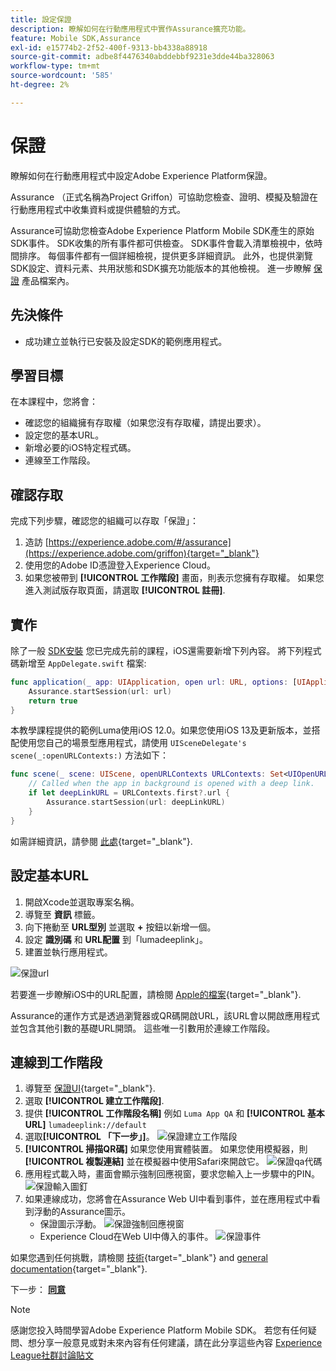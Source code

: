 ```yaml
---
title: 設定保證
description: 瞭解如何在行動應用程式中實作Assurance擴充功能。
feature: Mobile SDK,Assurance
exl-id: e15774b2-2f52-400f-9313-bb4338a88918
source-git-commit: adbe8f4476340abddebbf9231e3dde44ba328063
workflow-type: tm+mt
source-wordcount: '585'
ht-degree: 2%

---
```


# 保證

瞭解如何在行動應用程式中設定Adobe Experience Platform保證。

Assurance （正式名稱為Project Griffon）可協助您檢查、證明、模擬及驗證在行動應用程式中收集資料或提供體驗的方式。

Assurance可協助您檢查Adobe Experience Platform Mobile SDK產生的原始SDK事件。 SDK收集的所有事件都可供檢查。 SDK事件會載入清單檢視中，依時間排序。 每個事件都有一個詳細檢視，提供更多詳細資訊。 此外，也提供瀏覽SDK設定、資料元素、共用狀態和SDK擴充功能版本的其他檢視。 進一步瞭解 [保證](https://experienceleague.adobe.com/docs/experience-platform/assurance/home.html) 產品檔案內。


## 先決條件

* 成功建立並執行已安裝及設定SDK的範例應用程式。

## 學習目標

在本課程中，您將會：

* 確認您的組織擁有存取權（如果您沒有存取權，請提出要求）。
* 設定您的基本URL。
* 新增必要的iOS特定程式碼。
* 連線至工作階段。

## 確認存取

完成下列步驟，確認您的組織可以存取「保證」：

1. 造訪 [https://experience.adobe.com/#/assurance](https://experience.adobe.com/griffon){target="_blank"}
1. 使用您的Adobe ID憑證登入Experience Cloud。
1. 如果您被帶到 **[!UICONTROL 工作階段]** 畫面，則表示您擁有存取權。 如果您進入測試版存取頁面，請選取 **[!UICONTROL 註冊]**.

## 實作

除了一般 [SDK安裝](install-sdks.md) 您已完成先前的課程，iOS還需要新增下列內容。 將下列程式碼新增至 `AppDelegate.swift` 檔案:

```swift
func application(_ app: UIApplication, open url: URL, options: [UIApplication.OpenURLOptionsKey: Any] = [:]) -> Bool {
    Assurance.startSession(url: url)
    return true
}
```

本教學課程提供的範例Luma使用iOS 12.0。如果您使用iOS 13及更新版本，並搭配使用您自己的場景型應用程式，請使用 `UISceneDelegate's scene(_:openURLContexts:)` 方法如下：

```swift
func scene(_ scene: UIScene, openURLContexts URLContexts: Set<UIOpenURLContext>) {
    // Called when the app in background is opened with a deep link.
    if let deepLinkURL = URLContexts.first?.url {
        Assurance.startSession(url: deepLinkURL)
    }
}
```

如需詳細資訊，請參閱 [此處](https://developer.adobe.com/client-sdks/documentation/platform-assurance-sdk/api-reference/){target="_blank"}.

## 設定基本URL

1. 開啟Xcode並選取專案名稱。
1. 導覽至 **資訊** 標籤。
1. 向下捲動至 **URL型別** 並選取 **+** 按鈕以新增一個。
1. 設定 **識別碼** 和 **URL配置** 到「lumadeeplink」。
1. 建置並執行應用程式。

![保證url](assets/mobile-assurance-url-type.png)

若要進一步瞭解iOS中的URL配置，請檢閱 [Apple的檔案](https://developer.apple.com/documentation/xcode/defining-a-custom-url-scheme-for-your-app){target="_blank"}.

Assurance的運作方式是透過瀏覽器或QR碼開啟URL，該URL會以開啟應用程式並包含其他引數的基礎URL開頭。 這些唯一引數用於連線工作階段。

## 連線到工作階段

1. 導覽至 [保證UI](https://experience.adobe.com/griffon){target="_blank"}.
1. 選取 **[!UICONTROL 建立工作階段]**.
1. 提供 **[!UICONTROL 工作階段名稱]** 例如 `Luma App QA` 和 **[!UICONTROL 基本URL]** `lumadeeplink://default`
1. 選取&#x200B;**[!UICONTROL 「下一步」]**。
   ![保證建立工作階段](assets/mobile-assurance-create-session.png)
1. **[!UICONTROL 掃描QR碼]** 如果您使用實體裝置。 如果您使用模擬器，則 **[!UICONTROL 複製連結]** 並在模擬器中使用Safari來開啟它。
   ![保證qa代碼](assets/mobile-assurance-qr-code.png)
1. 應用程式載入時，畫面會顯示強制回應視窗，要求您輸入上一步驟中的PIN。
   ![保證輸入圖釘](assets/mobile-assurance-enter-pin.png)
1. 如果連線成功，您將會在Assurance Web UI中看到事件，並在應用程式中看到浮動的Assurance圖示。
   * 保證圖示浮動。
     ![保證強制回應視窗](assets/mobile-assurance-modal.png)
   * Experience Cloud在Web UI中傳入的事件。
     ![保證事件](assets/mobile-assurance-events.png)

如果您遇到任何挑戰，請檢閱 [技術](https://developer.adobe.com/client-sdks/documentation/platform-assurance-sdk/){target="_blank"} and [general documentation](https://experienceleague.adobe.com/docs/experience-platform/assurance/home.html){target="_blank"}.

下一步： **[同意](consent.md)**

>[!NOTE]
>
>感謝您投入時間學習Adobe Experience Platform Mobile SDK。 若您有任何疑問、想分享一般意見或對未來內容有任何建議，請在此分享這些內容 [Experience League社群討論貼文](https://experienceleaguecommunities.adobe.com/t5/adobe-experience-platform-launch/tutorial-discussion-implement-adobe-experience-cloud-in-mobile/td-p/443796)
